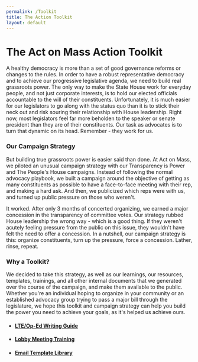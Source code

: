 ```yaml
---
permalink: /Toolkit
title: The Action Toolkit
layout: default
---
```

# The Act on Mass Action Toolkit

A healthy democracy is more than a set of good governance reforms or changes to the rules. In order to have a robust representative democracy and to achieve our progressive legislative agenda, we need to build real grassroots power. The only way to make the State House work for everyday people, and not just corporate interests, is to hold our elected officials accountable to the will of their constituents. Unfortunately, it is much easier for our legislators to go along with the status quo than it is to stick their neck out and risk souring their relationship with House leadership. Right now, most legislators feel far more beholden to the speaker or senate president than they are of their constituents. Our task as advocates is to turn that dynamic on its head. Remember - they work for us.

### Our Campaign Strategy

But building true grassroots power is easier said than done. At Act on Mass, we piloted an unusual campaign strategy with our Transparency is Power and The People's House campaigns. Instead of following the normal advocacy playbook, we built a campaign around the objective of getting as many constituents as possible to have a face-to-face meeting with their rep, and making a hard ask. And then, we publicized which reps were with us, and turned up public pressure on those who weren't. 

It worked. After only 3 months of concerted organizing, we earned a major concession in the transparency of committee votes. Our strategy rubbed House leadership the wrong way - which is a good thing. If they weren't acutely feeling pressure from the public on this issue, they wouldn't have felt the need to offer a concession. In a nutshell, our campaign strategy is this: organize constituents, turn up the pressure, force a concession. Lather, rinse, repeat.

### Why a Toolkit?

We decided to take this strategy, as well as our learnings, our resources, templates, trainings, and all other internal documents that we generated over the course of the campaign, and make them available to the public. Whether you're an individual hoping to organize in your community or an established advocacy group trying to pass a major bill through the legislature, we hope this toolkit and campaign strategy can help you build the power you need to achieve your goals, as it's helped us achieve ours.

* #### [LTE/Op-Ed Writing Guide](https://docs.google.com/document/d/1Zugwp8YVzqw0rLIwUJFbmhc-nUsHJ4-U2YZacqBmqNo/edit?usp=sharing)
* #### [Lobby Meeting Training](https://docs.google.com/presentation/d/1mUF1aiddnaobRIMCrLY-UbtVPDwJTaJk/edit?usp=sharing&ouid=113371579987126328185&rtpof=true&sd=true)
* #### [Email Template Library](https://docs.google.com/document/d/1mvEGmYvJVuWtOUiIUov9nRddK8GtkQ4tG_QOX_wDRZw/edit#)